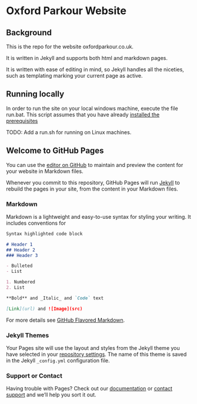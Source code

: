# Oxford Parkour Website

## Background

This is the repo for the website oxfordparkour.co.uk.

It is written in Jekyll and supports both html and markdown pages.

It is written with ease of editing in mind, so Jekyll handles all the niceties, such as templating marking your current page as active.

## Running locally

In order to run the site on your local windows machine, execute the file run.bat. This script assumes that you have already [installed the prerequisites](https://jekyllrb.com/docs/installation/windows/)

TODO: Add a run.sh for running on Linux machines.

## Welcome to GitHub Pages

You can use the [editor on GitHub](https://github.com/oxfordparkour/oxfordparkour.github.io/edit/master/README.md) to maintain and preview the content for your website in Markdown files.

Whenever you commit to this repository, GitHub Pages will run [Jekyll](https://jekyllrb.com/) to rebuild the pages in your site, from the content in your Markdown files.

### Markdown

Markdown is a lightweight and easy-to-use syntax for styling your writing. It includes conventions for

```markdown
Syntax highlighted code block

# Header 1
## Header 2
### Header 3

- Bulleted
- List

1. Numbered
2. List

**Bold** and _Italic_ and `Code` text

[Link](url) and ![Image](src)
```

For more details see [GitHub Flavored Markdown](https://guides.github.com/features/mastering-markdown/).

### Jekyll Themes

Your Pages site will use the layout and styles from the Jekyll theme you have selected in your [repository settings](https://github.com/oxfordparkour/oxfordparkour.github.io/settings). The name of this theme is saved in the Jekyll `_config.yml` configuration file.

### Support or Contact

Having trouble with Pages? Check out our [documentation](https://help.github.com/categories/github-pages-basics/) or [contact support](https://github.com/contact) and we’ll help you sort it out.
